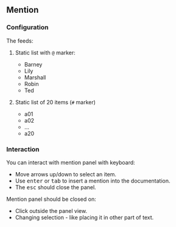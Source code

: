 ## Mention


### Configuration

The feeds:

1. Static list with `@` marker:

    - Barney
    - Lily
    - Marshall
    - Robin
    - Ted

2. Static list of 20 items (`#` marker)

    - a01
    - a02
    - ...
    - a20

### Interaction

You can interact with mention panel with keyboard:

- Move arrows up/down to select an item.
- Use <kbd>enter</kbd> or <kbd>tab</kbd> to insert a mention into the documentation. 
- The <kbd>esc</kbd> should close the panel.

Mention panel should be closed on:
- Click outside the panel view.
- Changing selection - like placing it in other part of text.

